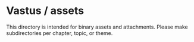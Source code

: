 # Vastus / assets

This directory is intended for binary assets and attachments.
Please make subdirectories per chapter, topic, or theme.

